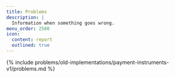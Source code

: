 ```yaml
---
title: Problems
description: |
  Information when something goes wrong.
menu_order: 2500
icon:
  content: report
  outlined: true
---
```


{% include problems/old-implementations/payment-instruments-v1/problems.md %}
